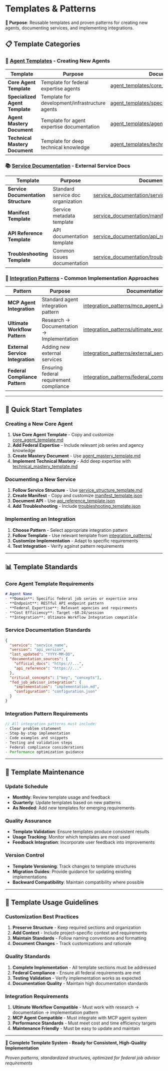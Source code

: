 # Templates & Patterns

**🎯 Purpose**: Reusable templates and proven patterns for creating new agents, documenting services, and implementing integrations.

## 📋 Template Categories

### 🤖 [Agent Templates](./agent_templates/) - Creating New Agents

| Template | Purpose | Documentation |
|----------|---------|---------------|
| **Core Agent Template** | Template for federal expertise agents | [agent_templates/core_agent_template.md](./agent_templates/core_agent_template.md) |
| **Specialized Agent Template** | Template for development/infrastructure agents | [agent_templates/specialized_agent_template.md](./agent_templates/specialized_agent_template.md) |
| **Agent Mastery Document** | Template for agent expertise documentation | [agent_templates/agent_mastery_template.md](./agent_templates/agent_mastery_template.md) |
| **Technical Mastery Document** | Template for deep technical knowledge | [agent_templates/technical_mastery_template.md](./agent_templates/technical_mastery_template.md) |

### 📚 [Service Documentation](./service_documentation/) - External Service Docs

| Template | Purpose | Documentation |
|----------|---------|---------------|
| **Service Documentation Structure** | Standard service doc organization | [service_documentation/service_structure_template.md](./service_documentation/service_structure_template.md) |
| **Manifest Template** | Service metadata template | [service_documentation/manifest_template.json](./service_documentation/manifest_template.json) |
| **API Reference Template** | API documentation template | [service_documentation/api_reference_template.json](./service_documentation/api_reference_template.json) |
| **Troubleshooting Template** | Common issues documentation | [service_documentation/troubleshooting_template.json](./service_documentation/troubleshooting_template.json) |

### 🔗 [Integration Patterns](./integration_patterns/) - Common Implementation Approaches

| Pattern | Purpose | Documentation |
|---------|---------|---------------|
| **MCP Agent Integration** | Standard agent integration pattern | [integration_patterns/mcp_agent_integration.md](./integration_patterns/mcp_agent_integration.md) |
| **Ultimate Workflow Pattern** | Research → Documentation → Implementation | [integration_patterns/ultimate_workflow_pattern.md](./integration_patterns/ultimate_workflow_pattern.md) |
| **External Service Integration** | Adding new external services | [integration_patterns/external_service_integration.md](./integration_patterns/external_service_integration.md) |
| **Federal Compliance Pattern** | Ensuring federal requirement compliance | [integration_patterns/federal_compliance_pattern.md](./integration_patterns/federal_compliance_pattern.md) |

---

## 🚀 Quick Start Templates

### Creating a New Core Agent

1. **Use Core Agent Template** - Copy and customize [core_agent_template.md](./agent_templates/core_agent_template.md)
2. **Add Federal Expertise** - Include relevant job series and agency knowledge
3. **Create Mastery Document** - Use [agent_mastery_template.md](./agent_templates/agent_mastery_template.md)
4. **Implement Technical Mastery** - Add deep expertise with [technical_mastery_template.md](./agent_templates/technical_mastery_template.md)

### Documenting a New Service

1. **Follow Service Structure** - Use [service_structure_template.md](./service_documentation/service_structure_template.md)
2. **Create Manifest** - Copy and customize [manifest_template.json](./service_documentation/manifest_template.json)
3. **Document API** - Use [api_reference_template.json](./service_documentation/api_reference_template.json)
4. **Add Troubleshooting** - Include [troubleshooting_template.json](./service_documentation/troubleshooting_template.json)

### Implementing an Integration

1. **Choose Pattern** - Select appropriate integration pattern
2. **Follow Template** - Use relevant template from [integration_patterns/](./integration_patterns/)
3. **Customize Implementation** - Adapt to specific requirements
4. **Test Integration** - Verify against pattern requirements

---

## 📊 Template Standards

### Core Agent Template Requirements
```markdown
# Agent Name
- **Domain**: Specific federal job series or expertise area
- **Endpoint**: RESTful API endpoint pattern
- **Federal Expertise**: Relevant agencies and requirements
- **Cost Efficiency**: Target ~$0.24/session
- **Integration**: Ultimate Workflow Integration compatible
```

### Service Documentation Standards
```json
{
  "service": "service_name",
  "version": "api_version",
  "last_updated": "YYYY-MM-DD",
  "documentation_sources": {
    "official_docs": "https://...",
    "api_reference": "https://..."
  },
  "critical_concepts": ["key", "concepts"],
  "fed_job_advisor_integration": {
    "implementation": "implementation.md",
    "configuration": "configuration.json"
  }
}
```

### Integration Pattern Requirements
```typescript
// All integration patterns must include:
- Clear problem statement
- Step-by-step implementation
- Code examples and snippets
- Testing and validation steps
- Federal compliance considerations
- Performance optimization guidance
```

---

## 🔄 Template Maintenance

### Update Schedule
- **Monthly**: Review template usage and feedback
- **Quarterly**: Update templates based on new patterns
- **As Needed**: Add new templates for emerging requirements

### Quality Assurance
- **Template Validation**: Ensure templates produce consistent results
- **Usage Tracking**: Monitor which templates are most used
- **Feedback Integration**: Incorporate user feedback into improvements

### Version Control
- **Template Versioning**: Track changes to template structures
- **Migration Guides**: Provide guidance for updating existing implementations
- **Backward Compatibility**: Maintain compatibility where possible

---

## 📝 Template Usage Guidelines

### Customization Best Practices
1. **Preserve Structure** - Keep required sections and organization
2. **Add Context** - Include project-specific context and requirements
3. **Maintain Standards** - Follow naming conventions and formatting
4. **Document Changes** - Track customizations and rationale

### Quality Standards
1. **Complete Implementation** - All template sections must be addressed
2. **Federal Compliance** - Ensure all federal requirements are met
3. **Testing Validation** - Verify implementation works as expected
4. **Documentation Quality** - Maintain high documentation standards

### Integration Requirements
1. **Ultimate Workflow Compatible** - Must work with research → documentation → implementation pattern
2. **MCP Agent Compatible** - Must integrate with MCP agent system
3. **Performance Standards** - Must meet cost and time efficiency targets
4. **Maintenance Friendly** - Must be easy to update and maintain

---

**🎉 Complete Template System - Ready for Consistent, High-Quality Implementation**

*Proven patterns, standardized structures, optimized for federal job advisor requirements*